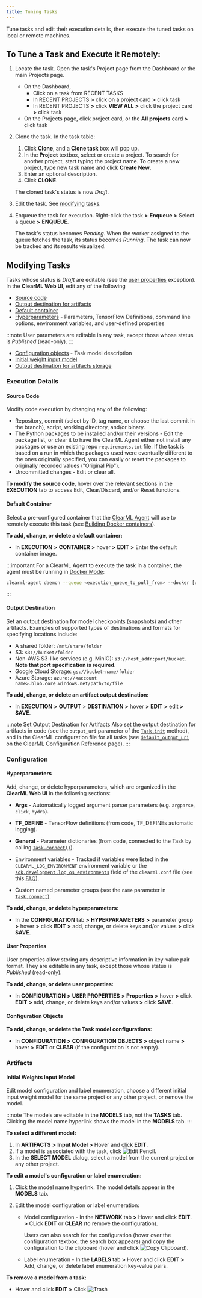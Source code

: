 ```yaml
---
title: Tuning Tasks
---
```


Tune tasks and edit their execution details, then execute the tuned tasks on local or remote machines.

## To Tune a Task and Execute it Remotely:

1. Locate the task. Open the task's Project page from the Dashboard or the main Projects page.

    * On the Dashboard,
      * Click on a task from RECENT TASKS
      * In RECENT PROJECTS **>** click on a project card **>** click task
      * In RECENT PROJECTS **>** click **VIEW ALL** **>** click the project card **>** click task
    * On the Projects page, click project card, or the **All projects** card **>** click task

1. Clone the task. In the task table:

    1. Click **Clone**, and a **Clone task** box will pop up.
    1. In the **Project** textbox, select or create a project. To search for another project, start typing the project name.
       To create a new project, type new task name and click **Create New**.
    1. Enter an optional description.
    1. Click **CLONE**.

    The cloned task's status is now *Draft*.

1. Edit the task. See [modifying tasks](#modifying-tasks).

1. Enqueue the task for execution. Right-click the task **>** **Enqueue** **>** Select a queue **>**
   **ENQUEUE**.

    The task's status becomes *Pending*. When the worker assigned to the queue fetches the task, its
   status becomes *Running*. The task can now be tracked and its results visualized.

## Modifying Tasks

Tasks whose status is *Draft* are editable (see the [user properties](#user-properties) exception). In the **ClearML
Web UI**, edit any of the following

* [Source code](#source-code)
* [Output destination for artifacts](#output-destination)
* [Default container](#default-container)
* [Hyperparameters](#hyperparameters) - Parameters, TensorFlow Definitions, command line options, environment variables, and user-defined properties

:::note
User parameters are editable in any task, except those whose status is *Published* (read-only).
:::

* [Configuration objects](#configuration-objects) - Task model description
* [Initial weight input model](#initial-weights-input-model)
* [Output destination for artifacts storage](#output-destination)

### Execution Details



#### Source Code

Modify code execution by changing any of the following:

* Repository, commit (select by ID, tag name, or choose the last commit in the branch), script, working directory, 
and/or binary.
* The Python packages to be installed and/or their versions - Edit the package list, or clear it to have the ClearML 
Agent either not install any packages or use an existing repo `requirements.txt` file. If the task is based on a 
run in which the packages used were eventually different to the ones originally specified, you can easily or reset the 
packages to originally recorded values ("Original Pip").
* Uncommitted changes - Edit or clear all.

**To modify the source code**, hover over the relevant sections in the **EXECUTION** tab to access Edit, Clear/Discard, 
and/or Reset functions.



#### Default Container
Select a pre-configured container that the [ClearML Agent](../clearml_agent.md) will use to remotely execute this task (see [Building Docker containers](../clearml_agent/clearml_agent_docker_exec)).

**To add, change, or delete a default container:**

* In **EXECUTION** **>** **CONTAINER** **>** hover **>** **EDIT** **>**
  Enter the default container image.

:::important 
For a ClearML Agent to execute the task in a container, the agent must be running in 
[Docker Mode](../clearml_agent/clearml_agent_execution_env.md#docker-mode):

```bash
clearml-agent daemon --queue <execution_queue_to_pull_from> --docker [optional default container image to use]
```

:::

#### Output Destination

Set an output destination for model checkpoints (snapshots) and other artifacts. Examples of supported types of destinations
and formats for specifying locations include:

* A shared folder: `/mnt/share/folder`
* S3: `s3://bucket/folder`
* Non-AWS S3-like services (e.g. MinIO): `s3://host_addr:port/bucket`. **Note that port specification is required**. 
* Google Cloud Storage: `gs://bucket-name/folder`
* Azure Storage: `azure://<account name>.blob.core.windows.net/path/to/file`

**To add, change, or delete an artifact output destination:**

* In **EXECUTION** **>** **OUTPUT** > **DESTINATION** **>** hover **>** **EDIT** **>** edit **>** **SAVE**.


:::note Set Output Destination for Artifacts
Also set the output destination for artifacts in code (see the `output_uri` parameter of the
[`Task.init`](../references/sdk/task.md#taskinit)
method), and in the ClearML configuration file 
for all tasks (see [`default_output_uri`](../configs/clearml_conf.md#config_default_output_uri)
on the ClearML Configuration Reference page).
:::

### Configuration



#### Hyperparameters

Add, change, or delete hyperparameters, which are organized in the **ClearML Web UI** in the following sections:

* **Args** - Automatically logged argument parser parameters (e.g. `argparse`, `click`, `hydra`).

* **TF_DEFINE** - TensorFlow definitions (from code, TF_DEFINEs automatic logging).

* **General** - Parameter dictionaries (from code, connected to the Task by calling [`Task.connect()`](../references/sdk/task.md#connect)).

* Environment variables - Tracked if variables were listed in the `CLEARML_LOG_ENVIRONMENT` environment variable 
or the [`sdk.development.log_os_environments`](../configs/clearml_conf.md#log_env_var) field of the `clearml.conf` file (see this [FAQ](../faq.md#track-env-vars)).

* Custom named parameter groups (see the `name` parameter in [`Task.connect`](../references/sdk/task.md#connect)).

**To add, change, or delete hyperparameters:**

* In the **CONFIGURATION** tab **>** **HYPERPARAMETERS** **>** parameter group **>** hover **>** click **EDIT** **>** add, change,
  or delete keys and/or values **>** click **SAVE**.



#### User Properties

User properties allow storing any descriptive information in key-value pair format. They are editable in any task,
except those whose status is *Published* (read-only).

**To add, change, or delete user properties:**

* In **CONFIGURATION** **>** **USER PROPERTIES** **>** **Properties** **>** hover **>** click **EDIT** **>** add, change, or delete
  keys and/or values **>** click **SAVE**.



#### Configuration Objects

**To add, change, or delete the Task model configurations:**

* In **CONFIGURATION** **>** **CONFIGURATION OBJECTS** **>** object name **>** hover **>** **EDIT** or **CLEAR** (if the
  configuration is not empty).

### Artifacts

#### Initial Weights Input Model

Edit model configuration and label enumeration, choose a different initial input weight model for the same project or any
other project, or remove the model.

:::note
The models are editable in the **MODELS** tab, not the **TASKS** tab. Clicking the model name hyperlink shows the
model in the **MODELS** tab.
:::

**To select a different model:**

1. In **ARTIFACTS** **>** **Input Model** **>** Hover and click **EDIT**.
1. If a model is associated with the task, click <img src="/docs/latest/icons/ico-edit.svg" alt="Edit Pencil" className="icon size-md" />.
1. In the **SELECT MODEL** dialog, select a model from the current project or any other project.

**To edit a model's configuration or label enumeration:**

1. Click the model name hyperlink. The model details appear in the **MODELS** tab.
1. Edit the model configuration or label enumeration:

    * Model configuration - In the **NETWORK** tab **>** Hover and click **EDIT**. **>** CLick **EDIT** or **CLEAR** (to
      remove the configuration).

       Users can also search for the configuration (hover over the configuration textbox, the search box appears) and copy the
      configuration to the clipboard (hover and click <img src="/docs/latest/icons/ico-copy-to-clipboard.svg" alt="Copy Clipboard" className="icon size-md" />).

    * Label enumeration - In the **LABELS** tab **>** Hover and click **EDIT** **>** Add, change, or delete label
      enumeration key-value pairs.

**To remove a model from a task:**

* Hover and click **EDIT** **>** Click <img src="/docs/latest/icons/ico-trash.svg" alt="Trash" className="icon size-md" />
